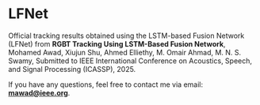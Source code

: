 # LFNet
Official tracking results obtained using the LSTM-based Fusion Network (LFNet) from **RGBT Tracking Using LSTM-Based Fusion Network**, Mohamed Awad, Xiujun Shu, Ahmed Elliethy, M. Omair Ahmad, M. N. S. Swamy, Submitted to IEEE International Conference on Acoustics, Speech, and Signal Processing (ICASSP), 2025.

If you have any questions, feel free to contact me via email: **mawad@ieee.org**.
